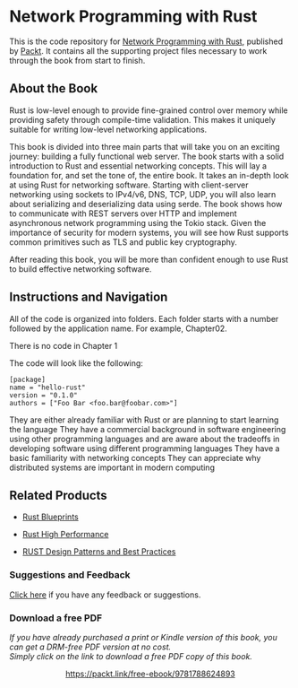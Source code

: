 # Network Programming with Rust
This is the code repository for [Network Programming with Rust](https://www.packtpub.com/application-development/network-programming-rust?utm_source=github&utm_medium=repository&utm_campaign=9781788624893), published by [Packt](https://www.packtpub.com/?utm_source=github). It contains all the supporting project files necessary to work through the book from start to finish.
## About the Book
Rust is low-level enough to provide fine-grained control over memory while providing safety through compile-time validation. This makes it uniquely suitable for writing low-level networking applications.

This book is divided into three main parts that will take you on an exciting journey: building a fully functional web server. The book starts with a solid introduction to Rust and essential networking concepts. This will lay a foundation for, and set the tone of, the entire book. It takes an in-depth look at using Rust for networking software. Starting with client-server networking using sockets to IPv4/v6, DNS, TCP, UDP, you will also learn about serializing and deserializing data using serde. The book shows how to communicate with REST servers over HTTP and implement asynchronous network programming using the Tokio stack. Given the importance of security for modern systems, you will see how Rust supports common primitives such as TLS and public key cryptography.

After reading this book, you will be more than confident enough to use Rust to build effective networking software.

## Instructions and Navigation
All of the code is organized into folders. Each folder starts with a number followed by the application name. For example, Chapter02.

There is no code in Chapter 1

The code will look like the following:
```
[package]
name = "hello-rust"
version = "0.1.0"
authors = ["Foo Bar <foo.bar@foobar.com>"]
```

They are either already familiar with Rust or are planning to start learning the language
They have a commercial background in software engineering using other programming languages and are aware about the tradeoffs in developing software using different programming languages
They have a basic familiarity with networking concepts
They can appreciate why distributed systems are important in modern computing

## Related Products
* [Rust Blueprints](https://www.packtpub.com/application-development/rust-blueprints?utm_source=github&utm_medium=repository&utm_campaign=9781788473835)

* [Rust High Performance](https://www.packtpub.com/application-development/rust-high-performance?utm_source=github&utm_medium=repository&utm_campaign=9781788399487)

* [RUST Design Patterns and Best Practices](https://www.packtpub.com/application-development/rust-design-patterns-and-best-practices?utm_source=github&utm_medium=repository&utm_campaign=9781788833370)

### Suggestions and Feedback
[Click here](https://docs.google.com/forms/d/e/1FAIpQLSe5qwunkGf6PUvzPirPDtuy1Du5Rlzew23UBp2S-P3wB-GcwQ/viewform) if you have any feedback or suggestions.
### Download a free PDF

 <i>If you have already purchased a print or Kindle version of this book, you can get a DRM-free PDF version at no cost.<br>Simply click on the link to download a free PDF copy of this book.</i>
<p align="center"> <a href="https://packt.link/free-ebook/9781788624893">https://packt.link/free-ebook/9781788624893 </a> </p>